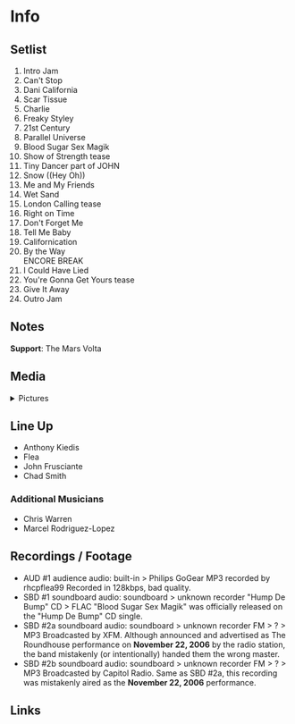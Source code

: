 # Info

## Setlist

1. Intro Jam
2. Can't Stop
3. Dani California
4. Scar Tissue
5. Charlie
6. Freaky Styley
7. 21st Century
8. Parallel Universe
9. Blood Sugar Sex Magik
10. Show of Strength tease
11. Tiny Dancer part of JOHN
12. Snow ((Hey Oh))
13. Me and My Friends
14. Wet Sand
15. London Calling tease
16. Right on Time
17. Don't Forget Me
18. Tell Me Baby
19. Californication
20. By the Way
<br> ENCORE BREAK
21. I Could Have Lied
22. You're Gonna Get Yours tease
23. Give It Away
24. Outro Jam

## Notes

**Support**: The Mars Volta

## Media 

<details>
  <summary>Pictures</summary>
  <!--<img alt="Setlist" title="Setlist" src="_.jpg" height="200" />
  <img alt="Flyer" title="Flyer" src="_.jpg" height="200" />
  <img alt="Clipper" title="Clipper" src="_.jpg" height="200" />
  <img alt="Ticket" title="Ticket" src="_.jpg" height="200" />
  -->
</details>

## Line Up

* Anthony Kiedis
* Flea
* John Frusciante
* Chad Smith

### Additional Musicians

* Chris Warren  
* Marcel Rodriguez-Lopez

## Recordings / Footage

* AUD #1 audience audio: built-in > Philips GoGear MP3 recorded by rhcpflea99 Recorded in 128kbps, bad quality.  
* SBD #1 soundboard audio: soundboard > unknown recorder "Hump De Bump" CD > FLAC "Blood Sugar Sex Magik" was officially released on the "Hump De Bump" CD single.  
* SBD #2a soundboard audio: soundboard > unknown recorder FM > ? > MP3 Broadcasted by XFM. Although announced and advertised as The Roundhouse performance on **November 22, 2006** by the radio station, the band mistakenly (or intentionally) handed them the wrong master. 
* SBD #2b soundboard audio: soundboard > unknown recorder FM > ? > MP3 Broadcasted by Capitol Radio. Same as SBD #2a, this recording was mistakenly aired as the **November 22, 2006** performance.

## Links